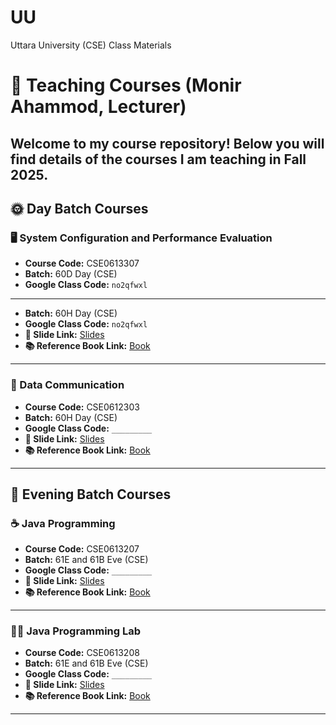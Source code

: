 # UU
Uttara University (CSE) Class Materials

# 📘 Teaching Courses (Monir Ahammod, Lecturer)

Welcome to my course repository! Below you will find details of the courses I am teaching in Fall 2025.   
---

## 🌞 Day Batch Courses

### 🖥️ System Configuration and Performance Evaluation  
- **Course Code:** CSE0613307  
- **Batch:** 60D Day (CSE)  
- **Google Class Code:** `no2qfwxl`
-----------------------------------
- **Batch:** 60H Day (CSE)
- **Google Class Code:** `no2qfwxl`
- **📑 Slide Link:** [Slides](#)  
- **📚 Reference Book Link:** [Book](#)  

---

### 📡 Data Communication  
- **Course Code:** CSE0612303  
- **Batch:** 60H Day (CSE)  
- **Google Class Code:** `_________`  
- **📑 Slide Link:** [Slides](#)  
- **📚 Reference Book Link:** [Book](#)  

---

## 🌙 Evening Batch Courses  

### ☕ Java Programming  
- **Course Code:** CSE0613207  
- **Batch:** 61E and 61B Eve (CSE)  
- **Google Class Code:** `_________`  
- **📑 Slide Link:** [Slides](#)  
- **📚 Reference Book Link:** [Book](#)  

---

### 🧑‍💻 Java Programming Lab  
- **Course Code:** CSE0613208  
- **Batch:** 61E and 61B Eve (CSE) 
- **Google Class Code:** `_________`  
- **📑 Slide Link:** [Slides](#)  
- **📚 Reference Book Link:** [Book](#)  

---
